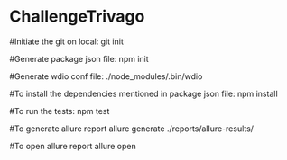 # ChallengeTrivago
#Initiate the git on local:
git init

#Generate package json file:
npm init

#Generate wdio conf file:
./node_modules/.bin/wdio

#To install the dependencies mentioned in package json file:
npm install

#To run the tests:
npm test

#To generate allure report
allure generate ./reports/allure-results/

#To open allure report
allure open